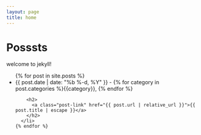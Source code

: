 ```yaml
---
layout: page
title: home
---
```


<div class="home">

  <h1 class="page-heading">Posssts</h1>

  <p>welcome to jekyll!</p>

  <ul class="post-list">
    {% for post in site.posts %}
      <li>
        <span class="post-meta">{{ post.date | date: "%b %-d, %Y" }} - {% for category in post.categories %}{{category}}, {% endfor %}</span>

        <h2>
          <a class="post-link" href="{{ post.url | relative_url }}">{{ post.title | escape }}</a>
        </h2>
      </li>
    {% endfor %}
  </ul>

</div>
